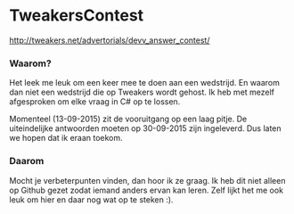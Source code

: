 # TweakersContest
http://tweakers.net/advertorials/devv_answer_contest/

### Waarom? ###
Het leek me leuk om een keer mee te doen aan een wedstrijd. En waarom dan niet een wedstrijd die op Tweakers wordt gehost. Ik heb met mezelf afgesproken om elke vraag in C# op te lossen.

Momenteel (13-09-2015) zit de vooruitgang op een laag pitje. De uiteindelijke antwoorden moeten op 30-09-2015 zijn ingeleverd. Dus laten we hopen dat ik eraan toekom.

### Daarom ###
Mocht je verbeterpunten vinden, dan hoor ik ze graag. Ik heb dit niet alleen op Github gezet zodat iemand anders ervan kan leren. Zelf lijkt het me ook leuk om hier en daar nog wat op te steken :).
